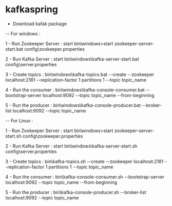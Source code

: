 # kafkaspring


- Download kafak package 

--   For windows :

  1 - Run Zookeeper Server : start bin\windows>start zookeeper-server-start.bat config\zookeeper.properties 
  
  2 - Run Kafka Server : start bin\windows\kafka-server-start.bat config\server.properties
  
  3 - Create topics : bin\windows\kafka-topics.bat --create --zookeeper localhost:2181 --replication-factor 1 partitions 1 --topic topic_name
  
  4 - Run the consumer : bin\windows\kafka-console-consumer.bat --bootstrap-server localhost:9092 --topic topic_name --from-beginning
  
  5 - Run the producer : bin\windows\kafka-console-producer.bat --broker-list localhost:9092 --topic topic_name
  
  --   For Linux :

  1 - Run Zookeeper Server : start bin\windows>start zookeeper-server-start.sh config\zookeeper.properties 
  
  2 - Run Kafka Server : start bin\windows\kafka-server-start.sh config\server.properties
  
  3 - Create topics : bin\kafka-topics.sh --create --zookeeper localhost:2181 --replication-factor 1 partitions 1 --topic topic_name
  
  4 - Run the consumer : bin\kafka-console-consumer.sh --bootstrap-server localhost:9092 --topic topic_name --from-beginning
  
  5 - Run the producer : bin\kafka-console-producer.sh --broker-list localhost:9092 --topic topic_name
